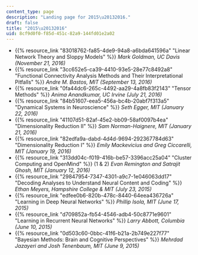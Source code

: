 ```yaml
---
content_type: page
description: "Landing page for 2015\u20132016."
draft: false
title: "2015\u20132016"
uid: 8cf9d0f0-f85d-451c-82a9-144fd01e2a02
---
```

- {{% resource_link "83018762-fa85-4de9-94a8-a6bda641596a" "Linear Network Theory and Sloppy Models" %}} *Mark Goldman, UC Davis (November 21, 2016)*           
- {{% resource_link "3cc652e5-ca39-4410-93e5-28e77c8492a8" "Functional Connectivity Analysis Methods and Their Interpretational Pitfalls" %}} *Andre M. Bastos, MIT (September 13, 2016)*
- {{% resource_link "0fa44dc6-265c-4492-aa29-4a8fb83f2143" "Tensor Methods" %}} *Anima Anandkumar, UC Irvine (July 21, 2016)* 
- {{% resource_link "84b51607-eea5-456a-bc4b-20abf7f313a5" "Dynamical Systems in Neuroscience" %}} *Seth Egger, MIT (January 22, 2016)* 
- {{% resource_link "41107d51-82af-45e2-bb09-58af0097b4ea" "Dimensionality Reduction II" %}} *Sam Norman-Haignere, MIT (January 21, 2016)* 
- {{% resource_link "82edfa9a-dabd-4d4d-9694-292367784d63" "Dimensionality Reduction I" %}} *Emily Mackevicius and Greg Ciccarelli, MIT (January 19, 2016)*
- {{% resource_link "313dd04c-f019-416b-be57-3396acc25a04" "Cluster Computing and OpenMind" %}} (1 & 2) *Evan Remington and Satrajit Ghosh, MIT (January 12, 2016)*
- {{% resource_link "29847954-7347-4301-a9c7-1e046063dd17" "Decoding Analyses to Understand Neural Content and Coding" %}} *Ethan Meyers, Hampshire College & MIT (July 23, 2015)* 
- {{% resource_link "edfee0b6-820b-478c-8440-64eea436726a" "Learning in Deep Neural Networks" %}} *Phillip Isola, MIT (June 17, 2015)* 
- {{% resource_link "d709852a-fb54-4546-adb4-50c8771e9601" "Learning in Recurrent Neural Networks" %}} *Larry Abbott, Columbia (June 10, 2015)*
- {{% resource_link "0d503c60-0bbc-41f6-b21a-2b749e227f77" "Bayesian Methods: Brain and Cognitive Perspectives" %}} *Mehrdad Jazayeri and Josh Tenenbaum, MIT (June 9, 2015)*